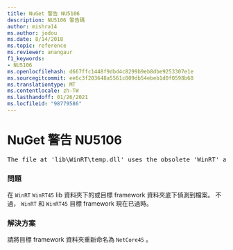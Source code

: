 ```yaml
---
title: NuGet 警告 NU5106
description: NU5106 警告碼
author: mishra14
ms.author: jodou
ms.date: 8/14/2018
ms.topic: reference
ms.reviewer: anangaur
f1_keywords:
- NU5106
ms.openlocfilehash: d667ffc1448f9dbd4c8299b9eb8dbe9253307e1e
ms.sourcegitcommit: ee6c3f203648a5561c809db54ebeb1d0f0598b68
ms.translationtype: MT
ms.contentlocale: zh-TW
ms.lasthandoff: 01/26/2021
ms.locfileid: "98779586"
---
```

# <a name="nuget-warning-nu5106"></a>NuGet 警告 NU5106
<pre>The file at 'lib\WinRT\temp.dll' uses the obsolete 'WinRT' as the framework folder. Replace 'WinRT' or 'WinRT45' with 'NetCore45'.</pre>

### <a name="issue"></a>問題

在 `WinRT` `WinRT45` lib 資料夾下的或目標 framework 資料夾底下偵測到檔案。 不過， `WinRT` 和 `WinRT45` 目標 framework 現在已過時。


### <a name="solution"></a>解決方案

請將目標 framework 資料夾重新命名為 `NetCore45` 。

